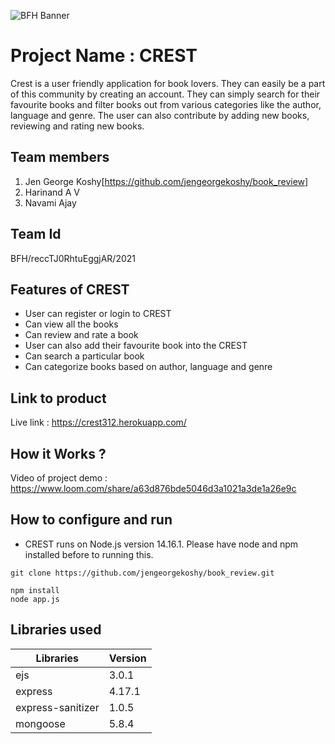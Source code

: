 ![BFH Banner](https://trello-attachments.s3.amazonaws.com/542e9c6316504d5797afbfb9/542e9c6316504d5797afbfc1/39dee8d993841943b5723510ce663233/Frame_19.png)
# Project Name : CREST
Crest is a user friendly application for book lovers. They can easily be a part of this community by creating an account. They can simply search for their favourite books and filter books out
from various categories like the author, language and genre. The user can also contribute by adding new books, reviewing and rating new books.
## Team members
1. Jen George Koshy[https://github.com/jengeorgekoshy/book_review]
2. Harinand A V
3. Navami Ajay

## Team Id
BFH/reccTJ0RhtuEggjAR/2021
## Features of CREST
* User can register or login to CREST
* Can view all the books
* Can review and rate a book
* User can also add their favourite book into the CREST
* Can search a particular book
* Can categorize books based on author, language and genre
## Link to product
Live link : https://crest312.herokuapp.com/
## How it Works ?
Video of project demo : https://www.loom.com/share/a63d876bde5046d3a1021a3de1a26e9c

## How to configure and run
* CREST runs on Node.js version 14.16.1. Please have node and npm installed before to running this.
````
git clone https://github.com/jengeorgekoshy/book_review.git
````
````
npm install
node app.js
````
## Libraries used
Libraries     | Version
------------- | -------------
ejs           | 3.0.1
express       | 4.17.1
express-sanitizer | 1.0.5
mongoose      | 5.8.4


